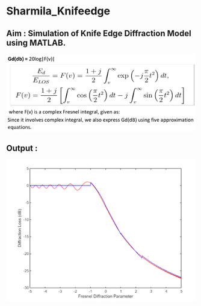 # Sharmila_Knifeedge

## Aim : Simulation of Knife Edge Diffraction Model using MATLAB. 

![alt text](<Screenshot 2024-04-21 161239.png>)

## Output : 
![alt text](<Screenshot 2024-04-21 010145.png>)

